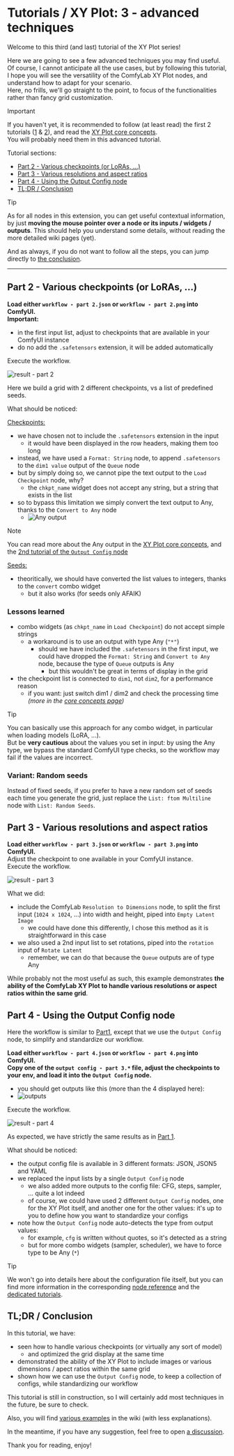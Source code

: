 # Tutorials / XY Plot: 3 - advanced techniques

Welcome to this third (and last) tutorial of the XY Plot series!

Here we are going to see a few advanced techniques you may find useful.\
Of course, I cannot anticipate all the use cases, but by following this tutorial, I hope you will see the versatility of the ComfyLab XY Plot nodes, and understand how to adapt for your scenario.\
Here, no frills, we'll go straight to the point, to focus of the functionalities rather than fancy grid customization.

> [!IMPORTANT]
> If you haven't yet, it is recommended to follow (at least read) the first 2 tutorials ([1](../1%20-%20the%20basics/) & [2](../2%20-%20pimp%20my%20grid/)), and read the [XY Plot core concepts](../../../node%20reference/xy%20plot/0%20-%20core%20concepts.md).\
> You will probably need them in this advanced tutorial.

Tutorial sections:

- [Part 2 - Various checkpoints (or LoRAs, ...)](#part-1---various-checkpoints-or-loras-)
- [Part 3 - Various resolutions and aspect ratios](#part-2---various-resolutions-and-aspect-ratios)
- [Part 4 - Using the Output Config node](#part-3---using-the-output-config-node)
- [TL;DR / Conclusion](#tldr--conclusion)

> [!TIP]
> As for all nodes in this extension, you can get useful contextual information, by just **moving the mouse pointer over a node or its inputs / widgets / outputs**. This should help you understand some details, without reading the more detailed wiki pages (yet).

And as always, if you do not want to follow all the steps, you can jump directly to [the conclusion](#tldr--conclusion).

---

## Part 2 - Various checkpoints (or LoRAs, ...)

**Load either `workflow - part 2.json` or `workflow - part 2.png` into ComfyUI.**\
**Important:**

- in the first input list, adjust to checkpoints that are available in your ComfyUI instance
- do no add the `.safetensors` extension, it will be added automatically

Execute the workflow.

![result - part 2](./details/result%20-%20part%202.jpg)

Here we build a grid with 2 different checkpoints, vs a list of predefined seeds.

What should be noticed:

<ins>Checkpoints:</ins>

- we have chosen not to include the `.safetensors` extension in the input
  - it would have been displayed in the row headers, making them too long
- instead, we have used a `Format: String` node, to append `.safetensors` to the `dim1 value` output of the `Queue` node
- but by simply doing so, we cannot pipe the text output to the `Load Checkpoint` node, why?
  - the `chkpt_name` widget does not accept any string, but a string that exists in the list
- so to bypass this limitation we simply convert the text output to Any, thanks to the `Convert to Any` node
  - ![Any output](./details/detail%20-%20part%202-%20any.jpg)

> [!NOTE]
> You can read more about the Any output in the [XY Plot core concepts](../../../node%20reference/xy%20plot/0%20-%20core%20concepts.md), and the [2nd tutorial of the `Output Config` node](../../Output%20Config/2%20-%20more%20options)

<ins>Seeds:</ins>

- theoritically, we should have converted the list values to integers, thanks to the `convert` combo widget
  - but it also works (for seeds only AFAIK)

### Lessons learned

- combo widgets (as `chkpt_name` in `Load Checkpoint`) do not accept simple strings
  - a workaround is to use an output with type Any (`"*"`)
    - should we have included the `.safetensors` in the first input, we could have dropped the `Format: String` and `Convert to Any` node, because the type of `Queue` outputs is Any
      - but this wouldn't be great in terms of display in the grid
- the checkpoint list is connected to `dim1`, not `dim2`, for a performance reason
  - if you want: just switch dim1 / dim2 and check the processing time _(more in the [core concepts page](../../../node%20reference/xy%20plot/0%20-%20core%20concepts.md))_

> [!TIP]
> You can basically use this approach for any combo widget, in particular when loading models (LoRA, ...).\
> But be **very cautious** about the values you set in input: by using the Any type, we bypass the standard ComfyUI type checks, so the workflow may fail if the values are incorrect.

### Variant: Random seeds

Instead of fixed seeds, if you prefer to have a new random set of seeds each time you generate the grid, just replace the `List: ftom Multiline` node with `List: Random Seeds`.

## Part 3 - Various resolutions and aspect ratios

**Load either `workflow - part 3.json` or `workflow - part 3.png` into ComfyUI.**\
Adjust the checkpoint to one available in your ComfyUI instance.\
Execute the workflow.

![result - part 3](./details/result%20-%20part%203.jpg)

What we did:

- include the ComfyLab `Resolution to Dimensions` node, to split the first input (`1024 x 1024`, ...) into width and height, piped into `Empty Latent Image`
  - we could have done this differently, I chose this method as it is straightforward in this case
- we also used a 2nd input list to set rotations, piped into the `rotation` input of `Rotate Latent`
  - remember, we can do that because the `Queue` outputs are of type Any

While probably not the most useful as such, this example demonstrates **the ability of the ComfyLab XY Plot to handle various resolutions or aspect ratios within the same grid**.

## Part 4 - Using the Output Config node

Here the workflow is similar to [Part1](#part-1---various-checkpoints-or-loras-), except that we use the `Output Config` node, to simplify and standardize our workflow.

**Load either `workflow - part 4.json` or `workflow - part 4.png` into ComfyUI.**\
**Copy one of the `output config - part 3.*` file, adjust the checkpoints to your env, and load it into the `Output Config` node.**

- you should get outputs like this (more than the 4 displayed here):
- ![outputs](./details/detail%20-%20part%204%20-%20output%20config.jpg)

Execute the workflow.

![result - part 4](./details/result%20-%20part%202.jpg)

As expected, we have strictly the same results as in [Part 1](#part-1---various-checkpoints-or-loras-).

What should be noticed:

- the output config file is available in 3 different formats: JSON, JSON5 and YAML
- we replaced the input lists by a single `Output Config` node
  - we also added more outputs to the config file: CFG, steps, sampler, ... quite a lot indeed
  - of course, we could have used 2 different `Output Config` nodes, one for the XY Plot itself, and another one for the other values: it's up to you to define how you want to standardize your configs
- note how the `Output Config` node auto-detects the type from output values:
  - for example, `cfg` is written without quotes, so it's detected as a string
  - but for more combo widgets (sampler, scheduler), we have to force type to be Any (`*`)

> [!TIP]
> We won't go into details here about the configuration file itself, but you can find more information in the corresponding [node reference](../../../node%20reference/output%20config.md) and the [dedicated tutorials](../../../tutorials/Output%20Config/).

## TL;DR / Conclusion

In this tutorial, we have:

- seen how to handle various checkpoints (or virtually any sort of model)
  - and optimized the grid display at the same time
- demonstrated the ability of the XY Plot to include images or various dimensions / apect ratios within the same grid
- shown how we can use the `Output Config` node, to keep a collection of configs, while standardizing our workflow

This tutorial is still in construction, so I will certainly add most techniques in the future, be sure to check.

Also, you will find [various examples](../../../examples/) in the wiki (with less explanations).

In the meantime, if you have any suggestion, feel free to open [a discussion](https://github.com/bugltd/ComfyLab-Pack/discussions).

Thank you for reading, enjoy!
